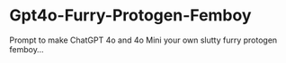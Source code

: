 # Gpt4o-Furry-Protogen-Femboy
Prompt to make ChatGPT 4o and 4o Mini your own slutty furry protogen femboy…
